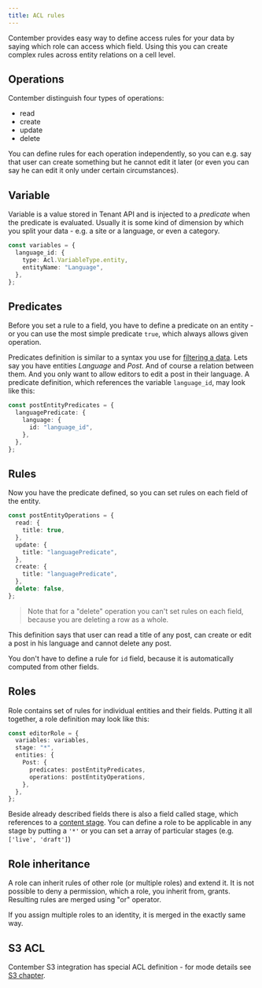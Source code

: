 ```yaml
---
title: ACL rules
---
```


Contember provides easy way to define access rules for your data by saying which role can access which field. Using this you can create complex rules across entity relations on a cell level.

## Operations

Contember distinguish four types of operations:

- read
- create
- update
- delete

You can define rules for each operation independently, so you can e.g. say that user can create something but he cannot edit it later (or even you can say he can edit it only under certain circumstances).

## Variable

Variable is a value stored in Tenant API and is injected to a _predicate_ when the predicate is evaluated. Usually it is some kind of dimension by which you split your data - e.g. a site or a language, or even a category.

```typescript
const variables = {
  language_id: {
    type: Acl.VariableType.entity,
    entityName: "Language",
  },
};
```

## Predicates

Before you set a rule to a field, you have to define a predicate on an entity - or you can use the most simple predicate `true`, which always allows given operation.

Predicates definition is similar to a syntax you use for [filtering a data](content/queries.md#filters). Lets say you have entities _Language_ and _Post_. And of course a relation between them. And you only want to allow editors to edit a post in their language. A predicate definition, which references the variable `language_id`, may look like this:

```typescript
const postEntityPredicates = {
  languagePredicate: {
    language: {
      id: "language_id",
    },
  },
};
```

## Rules

Now you have the predicate defined, so you can set rules on each field of the entity.

```typescript
const postEntityOperations = {
  read: {
    title: true,
  },
  update: {
    title: "languagePredicate",
  },
  create: {
    title: "languagePredicate",
  },
  delete: false,
};
```

> Note that for a "delete" operation you can't set rules on each field, because you are deleting a row as a whole.

This definition says that user can read a title of any post, can create or edit a post in his language and cannot delete any post.

You don't have to define a rule for `id` field, because it is automatically computed from other fields.

## Roles

Role contains set of rules for individual entities and their fields. Putting it all together, a role definition may look like this:

```typescript
const editorRole = {
  variables: variables,
  stage: "*",
  entities: {
    Post: {
      predicates: postEntityPredicates,
      operations: postEntityOperations,
    },
  },
};
```

Beside already described fields there is also a field called stage, which references to a [content stage](content/staging.md). You can define a role to be applicable in any stage by putting a `'*'` or you can set a array of particular stages (e.g. `['live', 'draft']`)

## Role inheritance

A role can inherit rules of other role (or multiple roles) and extend it. It is not possible to deny a permission, which a role, you inherit from, grants. Resulting rules are merged using "or" operator.

If you assign multiple roles to an identity, it is merged in the exactly same way.

<!--
## ACL builder

TODO

## ACL evaluation

TODO

-->

## S3 ACL

Contember S3 integration has special ACL definition - for mode details see [S3 chapter](content/s3.md).

